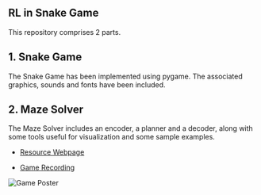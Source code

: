 RL in Snake Game 
----------
This repository comprises 2 parts.
## 1. Snake Game
The Snake Game has been implemented using pygame. The associated graphics, sounds and fonts have been included.
## 2. Maze Solver
The Maze Solver includes an encoder, a planner and a decoder, along with some tools useful for visualization and some sample examples.
- [Resource Webpage](https://www.notion.so/SOC-Snake-AI-Project-471ff57983a24f749ca0ec08df8c9472)

- [Game Recording](https://drive.google.com/drive/folders/1CTkxnkQnRemGd09Aj9upi3X7SBlZLHA-?usp=sharing)

![Game Poster](https://handsontek.net/images/Teams/Snake/hero.png)

